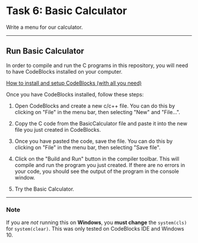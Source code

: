 # Task 6: Basic Calculator
Write a menu for our calculator.
- - -
## Run Basic Calculator
In order to compile and run the C programs in this repository, you will need to have CodeBlocks installed on your computer.

[How to install and setup CodeBlocks (with all you need)](https://www.youtube.com/watch?v=GWJqsmitR2I)

Once you have CodeBlocks installed, follow these steps:

1. Open CodeBlocks and create a new c/c++ file. You can do this by clicking on "File" in the menu bar, then selecting "New" and "File...".

1. Copy the C code from the BasicCalculator file and paste it into the new file you just created in CodeBlocks.

1. Once you have pasted the code, save the file. You can do this by clicking on "File" in the menu bar, then selecting "Save file".

1. Click on the "Build and Run" button in the compiler toolbar. This will compile and run the program you just created. If there are no errors in your code, you should see the output of the program in the console window.

1. Try the Basic Calculator.
- - -
### Note
If you are _not_ running this on __Windows__, you __must change__ the `system(cls)` for `system(clear)`.
This was only tested on CodeBlocks IDE and Windows 10.